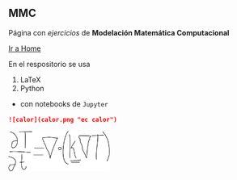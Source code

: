 ## MMC

Página con _ejercicios_ de **Modelación Matemática Computacional**

[Ir a Home](https://vizna.github.io)

En el respositorio se usa
1. LaTeX
2. Python
- con notebooks de `Jupyter`


```markdown
![calor](calor.png "ec calor")
```
<img src="calor.png" alt="ec calor" width="200"/>
